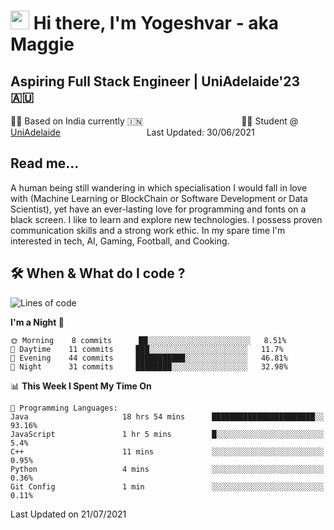 <h1><img src="https://emojis.slackmojis.com/emojis/images/1531849430/4246/blob-sunglasses.gif?1531849430" width="30"/> Hi there, I'm Yogeshvar - aka Maggie</h1>

## Aspiring Full Stack Engineer | UniAdelaide'23 🇦🇺  
🏂🏻  Based on India currently 🇮🇳 &nbsp;&nbsp;&nbsp;&nbsp;&nbsp;&nbsp;&nbsp;&nbsp;&nbsp;&nbsp;&nbsp;&nbsp;&nbsp;&nbsp;&nbsp;&nbsp;&nbsp;&nbsp;&nbsp;&nbsp;&nbsp;&nbsp;&nbsp;&nbsp;&nbsp;&nbsp;&nbsp;&nbsp;&nbsp;&nbsp;&nbsp;&nbsp;&nbsp;&nbsp;&nbsp;&nbsp;&nbsp;&nbsp;&nbsp;👨‍💻 Student @ [UniAdelaide](https://www.adelaide.edu.au)   &nbsp;&nbsp;&nbsp;&nbsp;&nbsp;&nbsp;&nbsp;&nbsp;&nbsp;&nbsp;&nbsp;&nbsp;&nbsp;&nbsp;&nbsp;&nbsp;&nbsp;&nbsp;&nbsp;&nbsp;&nbsp;&nbsp;&nbsp;&nbsp;&nbsp;&nbsp;&nbsp;&nbsp;&nbsp;&nbsp;&nbsp;&nbsp; &nbsp;Last Updated: 30/06/2021

## Read me...

A human being still wandering in which specialisation I would fall in love with (Machine Learning or BlockChain or Software Development or Data Scientist), yet have an ever-lasting love for programming and fonts on a black screen. I like to learn and explore new technologies. I possess proven communication skills and a strong work ethic. In my spare time I'm interested in tech, AI, Gaming, Football, and Cooking.

## 🛠 When & What do I code ?  

<!--START_SECTION:waka-->
![Lines of code](https://img.shields.io/badge/From%20Hello%20World%20I%27ve%20Written-45948%20lines%20of%20code-blue)

**I'm a Night 🦉** 

```text
🌞 Morning    8 commits      ██░░░░░░░░░░░░░░░░░░░░░░░   8.51% 
🌆 Daytime    11 commits     ███░░░░░░░░░░░░░░░░░░░░░░   11.7% 
🌃 Evening    44 commits     ███████████░░░░░░░░░░░░░░   46.81% 
🌙 Night      31 commits     ████████░░░░░░░░░░░░░░░░░   32.98%

```


📊 **This Week I Spent My Time On** 

```text
💬 Programming Languages: 
Java                     18 hrs 54 mins      ███████████████████████░░   93.16% 
JavaScript               1 hr 5 mins         █░░░░░░░░░░░░░░░░░░░░░░░░   5.4% 
C++                      11 mins             ░░░░░░░░░░░░░░░░░░░░░░░░░   0.95% 
Python                   4 mins              ░░░░░░░░░░░░░░░░░░░░░░░░░   0.36% 
Git Config               1 min               ░░░░░░░░░░░░░░░░░░░░░░░░░   0.11%

```


 Last Updated on 21/07/2021
<!--END_SECTION:waka-->
